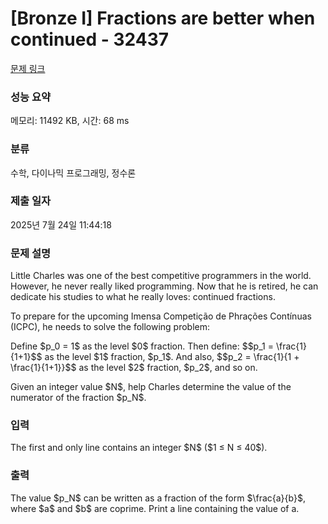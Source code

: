 # [Bronze I] Fractions are better when continued - 32437 

[문제 링크](https://www.acmicpc.net/problem/32437) 

### 성능 요약

메모리: 11492 KB, 시간: 68 ms

### 분류

수학, 다이나믹 프로그래밍, 정수론

### 제출 일자

2025년 7월 24일 11:44:18

### 문제 설명

<p>Little Charles was one of the best competitive programmers in the world. However, he never really liked programming. Now that he is retired, he can dedicate his studies to what he really loves: continued fractions.</p>

<p>To prepare for the upcoming Imensa Competição de Phrações Contínuas (ICPC), he needs to solve the following problem:</p>

<p>Define $p_0 = 1$ as the level $0$ fraction. Then define: $$p_1 = \frac{1}{1+1}$$ as the level $1$ fraction, $p_1$. And also, $$p_2 = \frac{1}{1 + \frac{1}{1+1}}$$ as the level $2$ fraction, $p_2$, and so on.</p>

<p>Given an integer value $N$, help Charles determine the value of the numerator of the fraction $p_N$.</p>

### 입력 

 <p>The first and only line contains an integer $N$ ($1 ≤ N ≤ 40$).</p>

### 출력 

 <p>The value $p_N$ can be written as a fraction of the form $\frac{a}{b}$, where $a$ and $b$ are coprime. Print a line containing the value of a.</p>

